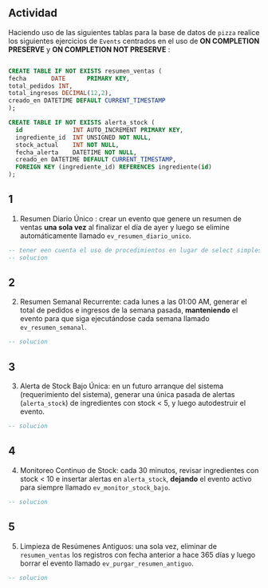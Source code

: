 ## Actividad

Haciendo uso de las siguientes tablas para la base de datos de `pizza` realice los siguientes ejercicios de `Events`  centrados en el uso de **ON COMPLETION PRESERVE** y **ON COMPLETION NOT PRESERVE** :

```sql

CREATE TABLE IF NOT EXISTS resumen_ventas (
fecha       DATE      PRIMARY KEY,
total_pedidos INT,
total_ingresos DECIMAL(12,2),
creado_en DATETIME DEFAULT CURRENT_TIMESTAMP
);

CREATE TABLE IF NOT EXISTS alerta_stock (
  id              INT AUTO_INCREMENT PRIMARY KEY,
  ingrediente_id  INT UNSIGNED NOT NULL,
  stock_actual    INT NOT NULL,
  fecha_alerta    DATETIME NOT NULL,
  creado_en DATETIME DEFAULT CURRENT_TIMESTAMP,
  FOREIGN KEY (ingrediente_id) REFERENCES ingrediente(id)
);
```

## 1
1. Resumen Diario Único : crear un evento que genere un resumen de ventas **una sola vez** al finalizar el día de ayer y luego se elimine automáticamente llamado `ev_resumen_diario_unico`.
```sql
-- tener een cuenta el uso de procedimientos en lugar de select simples
-- solucion 
```


## 2
2. Resumen Semanal Recurrente: cada lunes a las 01:00 AM, generar el total de pedidos e ingresos de la semana pasada, **manteniendo** el evento para que siga ejecutándose cada semana llamado `ev_resumen_semanal`.
```sql
-- solucion
```

## 3
3. Alerta de Stock Bajo Única: en un futuro arranque del sistema (requerimiento del sistema), generar una única pasada de alertas (`alerta_stock`) de ingredientes con stock < 5, y luego autodestruir el evento.
```sql
-- solucion
```

## 4 
4. Monitoreo Continuo de Stock: cada 30 minutos, revisar ingredientes con stock < 10 e insertar alertas en `alerta_stock`, **dejando** el evento activo para siempre llamado `ev_monitor_stock_bajo`.
```sql
-- solucion
```

## 5
5. Limpieza de Resúmenes Antiguos: una sola vez, eliminar de `resumen_ventas` los registros con fecha anterior a hace 365 días y luego borrar el evento llamado `ev_purgar_resumen_antiguo`.
```sql
-- solucion
```